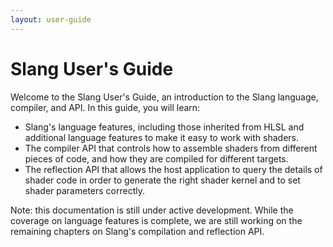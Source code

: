 ```yaml
---
layout: user-guide
---
```


Slang User's Guide
=============

Welcome to the Slang User's Guide, an introduction to the Slang language, compiler, and API. In this guide, you will learn:
- Slang's language features, including those inherited from HLSL and additional language features to make it easy to work with shaders.
- The compiler API that controls how to assemble shaders from different pieces of code, and how they are compiled for different targets.
- The reflection API that allows the host application to query the details of shader code in order to generate the right shader kernel and to set shader parameters correctly.

Note: this documentation is still under active development. While the coverage on language features is complete, we are still working on the remaining chapters on Slang's compilation and reflection API.

<!-- RTD-TOC-START
```{toctree}
:titlesonly:
:hidden:

Introduction <00-introduction>
Getting Started with Slang <01-get-started>
Conventional Language Features <02-conventional-features>
Basic Convenience Features <03-convenience-features>
Modules and Access Control <04-modules-and-access-control>
Capabilities <05-capabilities>
Interfaces and Generics <06-interfaces-generics>
Automatic Differentiation <07-autodiff>
Language Version <11-language-version>
Compiling Code with Slang <08-compiling>
Using the Reflection API <09-reflection>
Supported Compilation Targets <09-targets>
Link-time Specialization and Module Precompilation <10-link-time-specialization>
Special Topics <a1-special-topics>
Target-specific Features <a2-target-specific-features>
Reference <a3-reference>
```
RTD-TOC-END -->